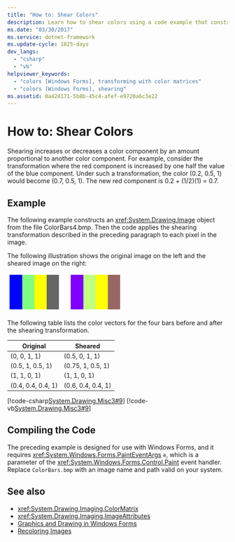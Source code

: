```yaml
---
title: "How to: Shear Colors"
description: Learn how to shear colors using a code example that constructs a System.Drawing.Image object from an image file and then applies the shearing transformation.
ms.date: "03/30/2017"
ms.service: dotnet-framework
ms.update-cycle: 1825-days
dev_langs:
  - "csharp"
  - "vb"
helpviewer_keywords:
  - "colors [Windows Forms], transforming with color matrices"
  - "colors [Windows Forms], shearing"
ms.assetid: 0a424171-5b8b-45c4-afef-e9720a6c3e22
---
```

# How to: Shear Colors

Shearing increases or decreases a color component by an amount proportional to another color component. For example, consider the transformation where the red component is increased by one half the value of the blue component. Under such a transformation, the color (0.2, 0.5, 1) would become (0.7, 0.5, 1). The new red component is 0.2 + (1/2)(1) = 0.7.

## Example

The following example constructs an <xref:System.Drawing.Image> object from the file ColorBars4.bmp. Then the code applies the shearing transformation described in the preceding paragraph to each pixel in the image.

The following illustration shows the original image on the left and the sheared image on the right:

![Two squares with colored stripes side-by-side illustrating the original image and the sheared image.](./media/how-to-shear-colors/original-image-sheared-image.png)

The following table lists the color vectors for the four bars before and after the shearing transformation.

|Original|Sheared|
|--------------|-------------|
|(0, 0, 1, 1)|(0.5, 0, 1, 1)|
|(0.5, 1, 0.5, 1)|(0.75, 1, 0.5, 1)|
|(1, 1, 0, 1)|(1, 1, 0, 1)|
|(0.4, 0.4, 0.4, 1)|(0.6, 0.4, 0.4, 1)|

[!code-csharp[System.Drawing.Misc3#9](~/samples/snippets/csharp/VS_Snippets_Winforms/System.Drawing.Misc3/CS/Form1.cs#9)]
[!code-vb[System.Drawing.Misc3#9](~/samples/snippets/visualbasic/VS_Snippets_Winforms/System.Drawing.Misc3/VB/Form1.vb#9)]

## Compiling the Code

The preceding example is designed for use with Windows Forms, and it requires <xref:System.Windows.Forms.PaintEventArgs> `e`, which is a parameter of the <xref:System.Windows.Forms.Control.Paint> event handler. Replace `ColorBars.bmp` with an image name and path valid on your system.

## See also

- <xref:System.Drawing.Imaging.ColorMatrix>
- <xref:System.Drawing.Imaging.ImageAttributes>
- [Graphics and Drawing in Windows Forms](graphics-and-drawing-in-windows-forms.md)
- [Recoloring Images](recoloring-images.md)
